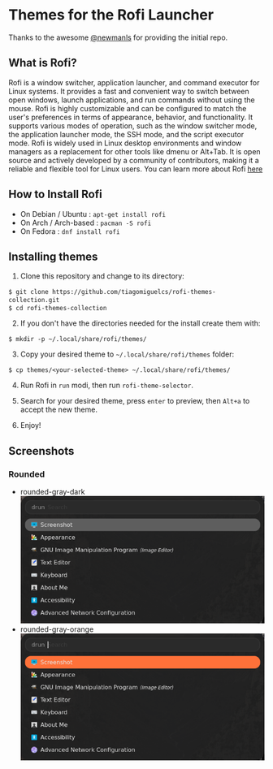 # Themes for the Rofi Launcher
Thanks to the awesome [@newmanls](https://github.com/newmanls/rofi-themes-collection) for providing the initial repo.

## What is Rofi?

Rofi is a window switcher, application launcher, and command executor for Linux systems. It provides a fast and convenient way to switch between open windows, launch applications, and run commands without using the mouse. Rofi is highly customizable and can be configured to match the user's preferences in terms of appearance, behavior, and functionality. It supports various modes of operation, such as the window switcher mode, the application launcher mode, the SSH mode, and the script executor mode. Rofi is widely used in Linux desktop environments and window managers as a replacement for other tools like dmenu or Alt+Tab. It is open source and actively developed by a community of contributors, making it a reliable and flexible tool for Linux users. You can learn more about Rofi [here](https://github.com/davatorium/rofi)

## How to Install Rofi

- On Debian / Ubuntu : `apt-get install rofi`
- On Arch / Arch-based : `pacman -S rofi`
- On Fedora : `dnf install rofi`

## Installing themes

1. Clone this repository and change to its directory:
```
$ git clone https://github.com/tiagomiguelcs/rofi-themes-collection.git
$ cd rofi-themes-collection
```

2. If you don't have the directories needed for the install create them with:
```
$ mkdir -p ~/.local/share/rofi/themes/
```

3. Copy your desired theme to `~/.local/share/rofi/themes` folder:
```
$ cp themes/<your-selected-theme> ~/.local/share/rofi/themes/
```

4. Run Rofi in `run` modi, then run `rofi-theme-selector`.

5. Search for your desired theme, press `enter` to preview, then `Alt+a` to accept the new theme.

6. Enjoy!

## Screenshots

### Rounded
- rounded-gray-dark
![rounded-gray-dark](screenshots/rounded-gray-dark.png)
- rounded-gray-orange
![rounded-gray-orange](screenshots/rounded-gray-orange.png)



